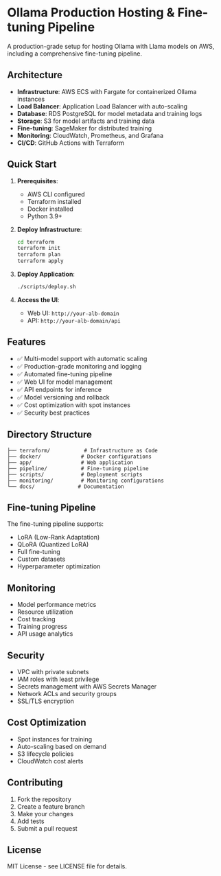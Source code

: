 # Ollama Production Hosting & Fine-tuning Pipeline

A production-grade setup for hosting Ollama with Llama models on AWS, including a comprehensive fine-tuning pipeline.

## Architecture

- **Infrastructure**: AWS ECS with Fargate for containerized Ollama instances
- **Load Balancer**: Application Load Balancer with auto-scaling
- **Database**: RDS PostgreSQL for model metadata and training logs
- **Storage**: S3 for model artifacts and training data
- **Fine-tuning**: SageMaker for distributed training
- **Monitoring**: CloudWatch, Prometheus, and Grafana
- **CI/CD**: GitHub Actions with Terraform

## Quick Start

1. **Prerequisites**:
   - AWS CLI configured
   - Terraform installed
   - Docker installed
   - Python 3.9+

2. **Deploy Infrastructure**:
   ```bash
   cd terraform
   terraform init
   terraform plan
   terraform apply
   ```

3. **Deploy Application**:
   ```bash
   ./scripts/deploy.sh
   ```

4. **Access the UI**:
   - Web UI: `http://your-alb-domain`
   - API: `http://your-alb-domain/api`

## Features

- ✅ Multi-model support with automatic scaling
- ✅ Production-grade monitoring and logging
- ✅ Automated fine-tuning pipeline
- ✅ Web UI for model management
- ✅ API endpoints for inference
- ✅ Model versioning and rollback
- ✅ Cost optimization with spot instances
- ✅ Security best practices

## Directory Structure

```
├── terraform/           # Infrastructure as Code
├── docker/             # Docker configurations
├── app/                # Web application
├── pipeline/           # Fine-tuning pipeline
├── scripts/            # Deployment scripts
├── monitoring/         # Monitoring configurations
└── docs/              # Documentation
```

## Fine-tuning Pipeline

The fine-tuning pipeline supports:
- LoRA (Low-Rank Adaptation)
- QLoRA (Quantized LoRA)
- Full fine-tuning
- Custom datasets
- Hyperparameter optimization

## Monitoring

- Model performance metrics
- Resource utilization
- Cost tracking
- Training progress
- API usage analytics

## Security

- VPC with private subnets
- IAM roles with least privilege
- Secrets management with AWS Secrets Manager
- Network ACLs and security groups
- SSL/TLS encryption

## Cost Optimization

- Spot instances for training
- Auto-scaling based on demand
- S3 lifecycle policies
- CloudWatch cost alerts

## Contributing

1. Fork the repository
2. Create a feature branch
3. Make your changes
4. Add tests
5. Submit a pull request

## License

MIT License - see LICENSE file for details. 